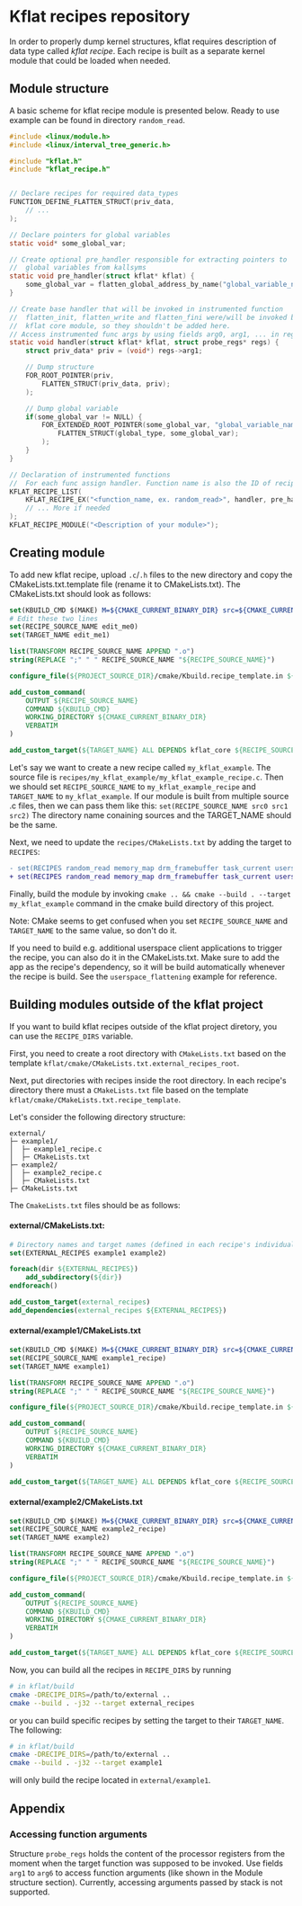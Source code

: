 # Kflat recipes repository

In order to properly dump kernel structures, kflat requires description of data type called *kflat recipe*. Each recipe is built as a separate kernel module that could be loaded when needed.

## Module structure

A basic scheme for kflat recipe module is presented below. Ready to use example can be found in directory `random_read`.

```c
#include <linux/module.h>
#include <linux/interval_tree_generic.h>

#include "kflat.h"
#include "kflat_recipe.h"


// Declare recipes for required data_types
FUNCTION_DEFINE_FLATTEN_STRUCT(priv_data,
	// ...
);

// Declare pointers for global variables
static void* some_global_var;

// Create optional pre_handler responsible for extracting pointers to
//  global variables from kallsyms
static void pre_handler(struct kflat* kflat) {
    some_global_var = flatten_global_address_by_name("global_variable_name");
}

// Create base handler that will be invoked in instrumented function
//  flatten_init, flatten_write and flatten_fini were/will be invoked by
//  kflat core module, so they shouldn't be added here.
// Access instrumented func args by using fields arg0, arg1, ... in regs
static void handler(struct kflat* kflat, struct probe_regs* regs) {
    struct priv_data* priv = (void*) regs->arg1;

    // Dump structure
    FOR_ROOT_POINTER(priv,
        FLATTEN_STRUCT(priv_data, priv);
    );

    // Dump global variable
    if(some_global_var != NULL) {
        FOR_EXTENDED_ROOT_POINTER(some_global_var, "global_variable_name", 32,
			FLATTEN_STRUCT(global_type, some_global_var);
		);
    }
}

// Declaration of instrumented functions
//  For each func assign handler. Function name is also the ID of recipe
KFLAT_RECIPE_LIST(
    KFLAT_RECIPE_EX("<function_name, ex. random_read>", handler, pre_handler),
    // ... More if needed
);
KFLAT_RECIPE_MODULE("<Description of your module>");
```

## Creating module

To add new kflat recipe, upload `.c`/`.h` files to the new directory and copy the CMakeLists.txt.template file (rename it to CMakeLists.txt).
The CMakeLists.txt should look as follows:
```cmake
set(KBUILD_CMD $(MAKE) M=${CMAKE_CURRENT_BINARY_DIR} src=${CMAKE_CURRENT_SOURCE_DIR} ${KBUILD_FLAGS} modules)
# Edit these two lines
set(RECIPE_SOURCE_NAME edit_me0)
set(TARGET_NAME edit_me1)

list(TRANSFORM RECIPE_SOURCE_NAME APPEND ".o")
string(REPLACE ";" " " RECIPE_SOURCE_NAME "${RECIPE_SOURCE_NAME}")

configure_file(${PROJECT_SOURCE_DIR}/cmake/Kbuild.recipe_template.in ${CMAKE_CURRENT_SOURCE_DIR}/Kbuild @ONLY)

add_custom_command(
    OUTPUT ${RECIPE_SOURCE_NAME}
    COMMAND ${KBUILD_CMD}
    WORKING_DIRECTORY ${CMAKE_CURRENT_BINARY_DIR}
    VERBATIM
)

add_custom_target(${TARGET_NAME} ALL DEPENDS kflat_core ${RECIPE_SOURCE_NAME})

```
Let's say we want to create a new recipe called `my_kflat_example`. The source file is `recipes/my_kflat_example/my_kflat_example_recipe.c`.
Then we should set `RECIPE_SOURCE_NAME` to `my_kflat_example_recipe` and `TARGET_NAME` to `my_kflat_example`. If our module is built from multiple source .c files, then we can pass them like this: `set(RECIPE_SOURCE_NAME src0 src1 src2)` The directory name conaining sources and the TARGET_NAME should be the same.

Next, we need to update the `recipes/CMakeLists.txt` by adding the target to `RECIPES`:
```diff
- set(RECIPES random_read memory_map drm_framebuffer task_current userspace_flattening)
+ set(RECIPES random_read memory_map drm_framebuffer task_current userspace_flattening my_kflat_example)
```

Finally, build the module by invoking `cmake .. && cmake --build . --target my_kflat_example` command in the cmake build directory of this project.

Note: CMake seems to get confused when you set `RECIPE_SOURCE_NAME` and `TARGET_NAME` to the same value, so don't do it.

If you need to build e.g. additional userspace client applications to trigger the recipe, you can also do it in the CMakeLists.txt. Make sure to add the app as the recipe's dependency, so it will be build automatically whenever the recipe is build. See the `userspace_flattening` example for reference.

## Building modules outside of the kflat project
If you want to build kflat recipes outside of the kflat project diretory, you can use the `RECIPE_DIRS` variable.

First, you need to create a root directory with `CMakeLists.txt` based on the template `kflat/cmake/CMakeLists.txt.external_recipes_root`. 

Next, put directories with recipes inside the root directory. In each recipe's directory there must a `CMakeLists.txt` file based on the template `kflat/cmake/CMakeLists.txt.recipe_template`.

Let's consider the following directory structure:

```
external/
├─ example1/
│  ├─ example1_recipe.c
│  ├─ CMakeLists.txt
├─ example2/
│  ├─ example2_recipe.c
│  ├─ CMakeLists.txt
├─ CMakeLists.txt
```

The `CmakeLists.txt` files should be as follows:

#### external/CMakeLists.txt:
```cmake
# Directory names and target names (defined in each recipe's individual CMakeLists.txt) must match
set(EXTERNAL_RECIPES example1 example2)

foreach(dir ${EXTERNAL_RECIPES})
    add_subdirectory(${dir})
endforeach()

add_custom_target(external_recipes)
add_dependencies(external_recipes ${EXTERNAL_RECIPES})
```

#### external/example1/CMakeLists.txt
```cmake
set(KBUILD_CMD $(MAKE) M=${CMAKE_CURRENT_BINARY_DIR} src=${CMAKE_CURRENT_SOURCE_DIR} ${KBUILD_FLAGS} modules)
set(RECIPE_SOURCE_NAME example1_recipe)
set(TARGET_NAME example1)

list(TRANSFORM RECIPE_SOURCE_NAME APPEND ".o")
string(REPLACE ";" " " RECIPE_SOURCE_NAME "${RECIPE_SOURCE_NAME}")

configure_file(${PROJECT_SOURCE_DIR}/cmake/Kbuild.recipe_template.in ${CMAKE_CURRENT_SOURCE_DIR}/Kbuild @ONLY)

add_custom_command(
    OUTPUT ${RECIPE_SOURCE_NAME}
    COMMAND ${KBUILD_CMD}
    WORKING_DIRECTORY ${CMAKE_CURRENT_BINARY_DIR}
    VERBATIM
)

add_custom_target(${TARGET_NAME} ALL DEPENDS kflat_core ${RECIPE_SOURCE_NAME})
```

#### external/example2/CMakeLists.txt
```cmake
set(KBUILD_CMD $(MAKE) M=${CMAKE_CURRENT_BINARY_DIR} src=${CMAKE_CURRENT_SOURCE_DIR} ${KBUILD_FLAGS} modules)
set(RECIPE_SOURCE_NAME example2_recipe)
set(TARGET_NAME example2)

list(TRANSFORM RECIPE_SOURCE_NAME APPEND ".o")
string(REPLACE ";" " " RECIPE_SOURCE_NAME "${RECIPE_SOURCE_NAME}")

configure_file(${PROJECT_SOURCE_DIR}/cmake/Kbuild.recipe_template.in ${CMAKE_CURRENT_SOURCE_DIR}/Kbuild @ONLY)

add_custom_command(
    OUTPUT ${RECIPE_SOURCE_NAME}
    COMMAND ${KBUILD_CMD}
    WORKING_DIRECTORY ${CMAKE_CURRENT_BINARY_DIR}
    VERBATIM
)

add_custom_target(${TARGET_NAME} ALL DEPENDS kflat_core ${RECIPE_SOURCE_NAME})
```

Now, you can build all the recipes in `RECIPE_DIRS` by running
```bash
# in kflat/build
cmake -DRECIPE_DIRS=/path/to/external ..
cmake --build . -j32 --target external_recipes 
```

or you can build specific recipes by setting the target to their `TARGET_NAME`. The following:
```bash
# in kflat/build
cmake -DRECIPE_DIRS=/path/to/external ..
cmake --build . -j32 --target example1
```
will only build the recipe located in `external/example1`.
## Appendix

### Accessing function arguments
Structure `probe_regs` holds the content of the processor registers from the moment when the target function was supposed to be invoked. Use fields `arg1` to `arg6` to access function arguments (like shown in the Module structure section). Currently, accessing arguments passed by stack is not supported.
